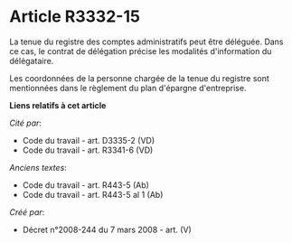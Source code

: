 # Article R3332-15

La tenue du registre des comptes administratifs peut être déléguée. Dans ce cas, le contrat de délégation précise les
modalités d'information du délégataire.

Les coordonnées de la personne chargée de la tenue du registre sont mentionnées dans le règlement du plan d'épargne
d'entreprise.

**Liens relatifs à cet article**

_Cité par_:

  - Code du travail - art. D3335-2 (VD)
  - Code du travail - art. R3341-6 (VD)

_Anciens textes_:

  - Code du travail - art. R443-5 (Ab)
  - Code du travail - art. R443-5 al 1 (Ab)

_Créé par_:

  - Décret n°2008-244 du 7 mars 2008 - art. (V)
